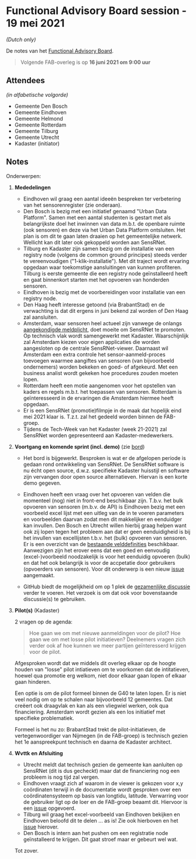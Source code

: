 # Functional Advisory Board session - 19 mei 2021

_(Dutch only)_

De notes van het [Functional Advisory Board](../FAB.md).

> Volgende FAB-overleg is op **16 juni 2021 om 9:00 uur**

## Attendees

_(in alfabetische volgorde)_

- Gemeente Den Bosch
- Gemeente Eindhoven
- Gemeente Helmond
- Gemeente Rotterdam
- Gemeente Tilburg
- Gemeente Utrecht
- Kadaster (initiator)
 
## Notes

Onderwerpen:

1. **Mededelingen**
     
     - Eindhoven wil graag een aantal ideeën bespreken ter verbetering van het sensorenregister (zie onderaan).
     - Den Bosch is bezig met een initiatief genaamd "Urban Data Platform". Samen met een aantal studenten is gestart met als belangrijkste doel het inwinnen van data m.b.t. de openbare ruimte (ook sensoren) en deze via het Urban Data Platform ontsluiten. Het plan is om dit te gaan laten draaien op het gemeentelijke netwerk. Wellicht kan dit later ook gekoppeld worden aan SensRNet.
     - Tilburg en Kadaster zijn samen bezig om de installatie van een registry node (volgens de common ground principes) steeds verder te vereenvoudigen ("1-klik-installatie"). Met dit traject wordt ervaring opgedaan waar toekomstige aansluitingen van kunnen profiteren. Tilburg is eerste gemeente die een registry node geïnstalleerd heeft en gaat binnenkort starten met het opvoeren van honderden sensoren.
     - Eindhoven is bezig met de voorbereidingen voor installatie van een registry node. 
     - Den Haag heeft interesse getoond (via BrabantStad) en de verwachting is dat dit ergens in juni bekend zal worden of Den Haag zal aansluiten.
     - Amsterdam, waar sensoren heel actueel zijn vanwege de onlangs [aangekondigde meldplicht](https://bekendmakingen.amsterdam.nl/publish/pages/163150/6-4besluitapv-meldplichtsensorenv20210105.pdf), doet moeite om SensRNet te promoten. Op technisch vlak wordt samengewerkt met Kadaster. Waarschijnlijk zal Amsterdam kiezen voor eigen applicaties die worden aangesloten op de centrale SensRNet-viewer. Daarnaast wil Amsterdam een extra controle het sensor-aanmeld-proces toevoegen waarmee aangiftes van sensoren (van bijvoorbeeld ondernemers) worden bekeken en goed- of afgekeurd. Met een business analist wordt gekeken hoe procedures zouden moeten lopen.
     - Rotterdam heeft een motie aangenomen voor het opstellen van kaders en regels m.b.t. het toepassen van sensoren. Rotterdam is geïnteresseerd in de ervaringen die Amsterdam hiermee heeft opgedaan.
     - Er is een SensRNet (promotie)filmpje in de maak dat hopelijk eind mei 2021 klaar is. T.z.t. zal het gedeeld worden binnen de FAB-groep.  
     - Tijdens de Tech-Week van het Kadaster (week 21-2021) zal SensRNet worden gepresenteerd aan Kadaster-medewerkers.
       
2. **Voortgang en komende sprint (incl. demo)** (zie [bord](https://github.com/orgs/kadaster-labs/projects/1))
   
     - Het bord is bijgewerkt. Besproken is wat er de afgelopen periode is gedaan rond ontwikkeling van SensRNet. De SensRNet software is nu écht open source, d.w.z. specifieke Kadaster huisstijl en software zijn vervangen door open source alternatieven. Hiervan is een korte demo gegeven.
        
     - Eindhoven heeft een vraag over het opvoeren van velden die momenteel (nog) niet in front-end beschikbaar zijn. T.b.v. het bulk opvoeren van sensoren (m.b.v. de API) is Eindhoven bezig met een voorbeeld excel lijst met een uitleg van de in te voeren parameters en voorbeelden daarvan zodat men dit makkelijker en eenduidger kan invullen. Den Bosch en Utrecht willen hierbij graag helpen want ook zij lopen tegen het probleem aan dat er geen eenduidigheid is bij het invullen van excellijsten t.b.v. het (bulk) opvoeren van sensoren. Er is een overzicht van de [bestaande velddefinities](https://github.com/kadaster-labs/sensrnet-home/blob/definities-1/docs/Definitions.rst) beschikbaar. Aanwezigen zijn het erover eens dat een goed en eenvoudig (excel-)voorbeeld noodzakelijk is voor het eenduidig opvoeren (bulk) en dat het ook belangrijk is voor de accpetatie door gebruikers (opvoerders van sensoren). Voor dit onderwerp is een nieuw [issue](https://github.com/kadaster-labs/sensrnet-home/issues/176) aangemaakt.
     
     - GitHub biedt de mogelijkheid om op 1 plek de [gezamenlijke discussie](https://github.com/kadaster-labs/sensrnet-home/discussions) verder te voeren. Het verzoek is om dat ook voor bovenstaande discussie(s) te gebruiken.
        
   
3. **Pilot(s)** (Kadaster)
   
    2 vragen op de agenda:
    > Hoe gaan we om met nieuwe aanmeldingen voor de pilot?
    > Hoe gaan we om met losse pilot initiatieven?
    Deelnemers vragen zich verder ook af hoe kunnen we meer partijen geïnteresserd krijgen voor de pilot.
    
    Afgesproken wordt dat we middels dit overleg elkaar op de hoogte houden van "losse" pilot intiatieven om te voorkomen dat de intitatieven, hoewel qua promotie erg welkom, niet door elkaar gaan lopen of elkaar gaan hinderen.
    
    Een optie is om de pilot formeel binnen de G40 te laten lopen. Er is niet veel nodig om op te schalen naar bijvoorbeeld 12 gemeentes. Dat creëert ook draagvlak en kan als een vliegwiel werken, ook qua financiering. Amsterdam wordt gezien als een los initiatief met specifieke problematiek.
    
    Formeel is het nu zo: BrabantStad trekt de pilot-initiatieven, de vertegenwoordiger van Nijmegen (in de FAB-groep) is technisch gezien het 1e aanspreekpunt technisch en daarna de Kadaster architect.
    

5. **Wvttk en Afsluiting**
   
     - Utrecht meldt dat technisch gezien de gemeente kan aanluiten op SensRNet (dit is dus gecheckt) maar dat de financiering nog een probleem is nog tijd zal vergen.
     - Eindhoven vraagt zich af waarom in de viewer is gekozen voor x,y coördinaten terwijl in de documentatie wordt gesproken over een coördinatensysteem op basis van longtidu, latitude. Verwarring voor de gebruiker ligt op de loer en de FAB-groep beaamt dit. Hiervoor is een [issue](https://github.com/kadaster-labs/sensrnet-home/issues/177) opgevoerd.
     - Tilburg wil graag het excel-voorbeeld van Eindhoven bekijken en Eindhoven beloofd dit te delen ... as is! Zie ook hierboven en het [issue](https://github.com/kadaster-labs/sensrnet-home/issues/176) hierover.
     - Den Bosch is intern aan het pushen om een registratie node geïnstalleerd te krijgen. Dit gaat stroef maar er gebeurt wel wat.
    
    Tot zover.
    
